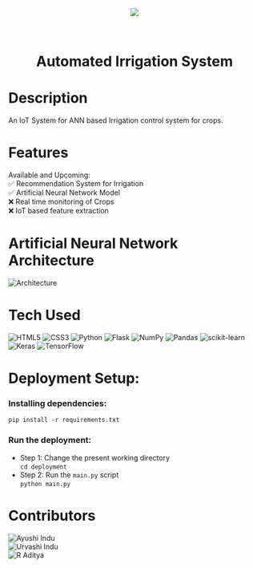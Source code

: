 

<div align="center">
    <img src="https://user-images.githubusercontent.com/59119736/217548942-fb8e8a62-0990-4749-8916-0a82e41e9b66.jpeg" >
    <h1> <br/>Automated Irrigation System</h1>
</div>


# Description
An IoT System for ANN based Irrigation control system for crops.

# Features
Available and Upcoming:  
✅ Recommendation System for Irrigation  
✅ Artificial Neural Network Model  
❌ Real time monitoring of Crops  
❌ IoT based feature extraction  

# Artificial Neural Network Architecture
![Architecture](https://user-images.githubusercontent.com/59119736/217534534-3c68b4c7-24d1-4014-8a06-f6c191edc284.png)


 
# Tech Used

![HTML5](https://img.shields.io/badge/html5-%23E34F26.svg?style=for-the-badge&logo=html5&logoColor=white) ![CSS3](https://img.shields.io/badge/css3-%231572B6.svg?style=for-the-badge&logo=css3&logoColor=white) ![Python](https://img.shields.io/badge/python-3670A0?style=for-the-badge&logo=python&logoColor=ffdd54) ![Flask](https://img.shields.io/badge/flask-%23000.svg?style=for-the-badge&logo=flask&logoColor=white) ![NumPy](https://img.shields.io/badge/numpy-%23013243.svg?style=for-the-badge&logo=numpy&logoColor=white) ![Pandas](https://img.shields.io/badge/pandas-%23150458.svg?style=for-the-badge&logo=pandas&logoColor=white) ![scikit-learn](https://img.shields.io/badge/scikit--learn-%23F7931E.svg?style=for-the-badge&logo=scikit-learn&logoColor=white) ![Keras](https://img.shields.io/badge/Keras-%23D00000.svg?style=for-the-badge&logo=Keras&logoColor=white) ![TensorFlow](https://img.shields.io/badge/TensorFlow-%23FF6F00.svg?style=for-the-badge&logo=TensorFlow&logoColor=white)
      
# Deployment Setup:
### Installing dependencies:  
`pip install -r requirements.txt`
### Run the deployment:
- Step 1: Change the present working directory  
`cd deployment` 
- Step 2: Run the `main.py` script  
`python main.py`

# Contributors
![Ayushi Indu](https://github.com/ayushi200116)  
![Urvashi Indu](https://github.com/urvashi16)  
![R Aditya](https://github.com/adityarags)
